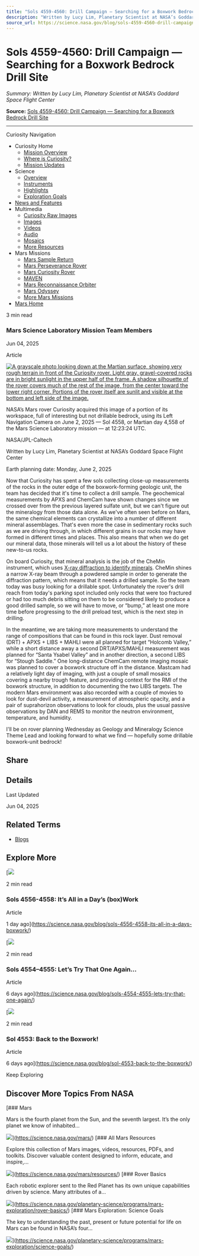 ```yaml
---
title: "Sols 4559-4560: Drill Campaign — Searching for a Boxwork Bedrock Drill Site"
description: "Written by Lucy Lim, Planetary Scientist at NASA’s Goddard Space Flight Center"
source_url: https://science.nasa.gov/blog/sols-4559-4560-drill-campaign-searching-for-a-boxwork-bedrock-drill-site/
---
```


# Sols 4559-4560: Drill Campaign — Searching for a Boxwork Bedrock Drill Site

*Summary: Written by Lucy Lim, Planetary Scientist at NASA’s Goddard Space Flight Center*

**Source:** [Sols 4559-4560: Drill Campaign — Searching for a Boxwork Bedrock Drill Site](https://science.nasa.gov/blog/sols-4559-4560-drill-campaign-searching-for-a-boxwork-bedrock-drill-site/)

---

Curiosity Navigation

- Curiosity Home
  - [Mission Overview](https://science.nasa.gov/mission/msl-curiosity/)
  - [Where is Curiosity?](https://science.nasa.gov/mission/msl-curiosity/location-map/)
  - [Mission Updates](https://science.nasa.gov/mission/msl-curiosity/science-updates/)
- Science
  - [Overview](https://science.nasa.gov/mission/msl-curiosity/science/)
  - [Instruments](https://science.nasa.gov/mission/msl-curiosity/science-instruments/)
  - [Highlights](https://science.nasa.gov/mission/msl-curiosity/science-highlights/)
  - [Exploration Goals](https://science.nasa.gov/planetary-science/programs/mars-exploration/science-goals/)
- [News and Features](https://science.nasa.gov/mission/msl-curiosity/stories/)
- Multimedia
  - [Curiosity Raw Images](https://mars.nasa.gov/msl/multimedia/raw-images/)
  - [Images](https://science.nasa.gov/mars/resources/?categories=1961&exclude_child_pages=false&layout=grid&listing_page=no&listing_page_category_id=1961&number_of_items=15&order=DESC&orderby=date&current_page=1&requesting_id=310905&science_only=false&show_content_type_tags=yes&show_excerpts=yes&show_pagination=true&show_readtime=no&show_thumbnails=yes&response_format=html&post_types=resource&meta_fields=%7B%22types%22%3A%5B%22images%22%5D%7D&search_query=curiosity)
  - [Videos](https://science.nasa.gov/mars/resources/?categories=1961&exclude_child_pages=false&layout=grid&listing_page=no&listing_page_category_id=1961&number_of_items=15&order=DESC&orderby=date&current_page=1&requesting_id=310905&science_only=false&show_content_type_tags=yes&show_excerpts=yes&show_pagination=true&show_readtime=no&show_thumbnails=yes&response_format=html&post_types=resource&meta_fields=%7B%22types%22%3A%5B%22videos%22%5D%7D&search_query=curiosity)
  - [Audio](https://science.nasa.gov/mars/resources/?categories=1961&exclude_child_pages=false&layout=grid&listing_page=no&listing_page_category_id=1961&number_of_items=15&order=DESC&orderby=date&current_page=1&requesting_id=310905&science_only=false&show_content_type_tags=yes&show_excerpts=yes&show_pagination=true&show_readtime=no&show_thumbnails=yes&response_format=html&post_types=resource&meta_fields=%7B%22types%22%3A%5B%22audio%22%5D%7D&search_query=curiosity)
  - [Mosaics](https://science.nasa.gov/mars/resources/?categories=1961&exclude_child_pages=false&layout=grid&listing_page=no&listing_page_category_id=1961&number_of_items=15&order=DESC&orderby=date&current_page=1&requesting_id=310905&science_only=false&show_content_type_tags=yes&show_excerpts=yes&show_pagination=true&show_readtime=no&show_thumbnails=yes&response_format=html&post_types=resource&meta_fields=%7B%22types%22%3A%5B%22mosaics%22%5D%7D&search_query=curiosity)
  - [More Resources](https://science.nasa.gov/mars/resources/)
- Mars Missions
  - [Mars Sample Return](https://science.nasa.gov/mission/mars-sample-return/)
  - [Mars Perseverance Rover](https://science.nasa.gov/mission/mars-2020-perseverance/)
  - [Mars Curiosity Rover](https://science.nasa.gov/mission/msl-curiosity/)
  - [MAVEN](https://science.nasa.gov/mission/maven/)
  - [Mars Reconnaissance Orbiter](https://science.nasa.gov/mission/mars-reconnaissance-orbiter/)
  - [Mars Odyssey](https://science.nasa.gov/mission/odyssey/)
  - [More Mars Missions](https://science.nasa.gov/planetary-science/programs/mars-exploration/#missions)
- [Mars Home](https://science.nasa.gov/mars/)

3 min read

### Mars Science Laboratory Mission Team Members

Jun 04, 2025

Article

[![A grayscale photo looking down at the Martian surface, showing very rough terrain in front of the Curiosity rover. Light gray, gravel-covered rocks are in bright sunlight in the upper half of the frame. A shadow silhouette of the rover covers much of the rest of the image, from the center toward the lower right corner. Portions of the rover itself are sunlit and visible at the bottom and left side of the image.](https://assets.science.nasa.gov/dynamicimage/assets/science/missions/msl/2025/curiosity-rover-updates/june/https___mars.nasa.gov_msl-raw-images_proj_msl_redops_ods_surface_sol_04558_opgs_edr_ncam_NLB_802135058EDR_F1161890NCAM00353M_.jpg?w=1024&h=1024&fit=clip&crop=faces%2Cfocalpoint)](https://assets.science.nasa.gov/dynamicimage/assets/science/missions/msl/2025/curiosity-rover-updates/june/https___mars.nasa.gov_msl-raw-images_proj_msl_redops_ods_surface_sol_04558_opgs_edr_ncam_NLB_802135058EDR_F1161890NCAM00353M_.jpg?w=1024&h=1024&fit=clip&crop=faces%2Cfocalpoint)

NASA’s Mars rover Curiosity acquired this image of a portion of its workspace, full of interesting but not drillable bedrock, using its Left Navigation Camera on June 2, 2025 — Sol 4558, or Martian day 4,558 of the Mars Science Laboratory mission — at 12:23:24 UTC.

NASA/JPL-Caltech

Written by Lucy Lim, Planetary Scientist at NASA’s Goddard Space Flight Center

Earth planning date: Monday, June 2, 2025

Now that Curiosity has spent a few sols collecting close-up measurements of the rocks in the outer edge of the boxwork-forming geologic unit, the team has decided that it's time to collect a drill sample. The geochemical measurements by APXS and ChemCam have shown changes since we crossed over from the previous layered sulfate unit, but we can't figure out the mineralogy from those data alone. As we've often seen before on Mars, the same chemical elements can crystallize into a number of different mineral assemblages. That's even more the case in sedimentary rocks such as we are driving through, in which different grains in our rocks may have formed in different times and places. This also means that when we do get our mineral data, those minerals will tell us a lot about the history of these new-to-us rocks.

On board Curiosity, that mineral analysis is the job of the CheMin instrument, which uses [X-ray diffraction to identify minerals](https://science.nasa.gov/resource/first-chemin-results/). CheMin shines a narrow X-ray beam through a powdered sample in order to generate the diffraction pattern, which means that it needs a drilled sample. So the team today was busy looking for a drillable spot. Unfortunately the rover's drill reach from today's parking spot included only rocks that were too fractured or had too much debris sitting on them to be considered likely to produce a good drilled sample, so we will have to move, or “bump,” at least one more time before progressing to the drill preload test, which is the next step in drilling.

In the meantime, we are taking more measurements to understand the range of compositions that can be found in this rock layer. Dust removal (DRT) + APXS + LIBS + MAHLI were all planned for target “Holcomb Valley,” while a short distance away a second DRT/APXS/MAHLI measurement was planned for “Santa Ysabel Valley” and in another direction, a second LIBS for “Stough Saddle.” One long-distance ChemCam remote imaging mosaic was planned to cover a boxwork structure off in the distance. Mastcam had a relatively light day of imaging, with just a couple of small mosaics covering a nearby trough feature, and providing context for the RMI of the boxwork structure, in addition to documenting the two LIBS targets. The modern Mars environment was also recorded with a couple of movies to look for dust-devil activity, a measurement of atmospheric opacity, and a pair of suprahorizon observations to look for clouds, plus the usual passive observations by DAN and REMS to monitor the neutron environment, temperature, and humidity.

I'll be on rover planning Wednesday as Geology and Mineralogy Science Theme Lead and looking forward to what we find — hopefully some drillable boxwork-unit bedrock!

## Share

## Details

Last Updated

Jun 04, 2025

## Related Terms

- [Blogs](https://www.nasa.gov/nasa-blogs/)

## Explore More

[![](https://assets.science.nasa.gov/dynamicimage/assets/science/missions/msl/2025/curiosity-rover-updates/may/https___mars.nasa.gov_msl-raw-images_proj_msl_redops_ods_surface_sol_04558_opgs_edr_ncam_NRB_802135089EDR_F1161890NCAM00353M_.jpg?w=1024&h=1024&fit=clip&crop=faces%2Cfocalpoint)

2 min read

### Sols 4556-4558: It’s All in a Day’s (box)Work

Article

1 day ago](https://science.nasa.gov/blog/sols-4556-4558-its-all-in-a-days-boxwork/)

[![](https://assets.science.nasa.gov/dynamicimage/assets/science/missions/msl/2025/curiosity-rover-updates/may/https___mars.nasa.gov_msl-raw-images_proj_msl_redops_ods_surface_sol_04553_opgs_edr_fcam_FLB_801675793EDR_F1161596FHAZ00200M_.jpg?w=1024&h=1024&fit=clip&crop=faces%2Cfocalpoint)

2 min read

### Sols 4554–4555: Let’s Try That One Again…

Article

6 days ago](https://science.nasa.gov/blog/sols-4554-4555-lets-try-that-one-again/)

[![](https://assets.science.nasa.gov/dynamicimage/assets/science/missions/msl/2025/curiosity-rover-updates/may/https___mars.nasa.gov_msl-raw-images_proj_msl-red-vol2_redops_ods_surface_sol_04552_opgs_edr_ncam_NLB_801603151EDR_F1161596NCAM00353M_.jpg?w=1024&h=1024&fit=clip&crop=faces%2Cfocalpoint)

2 min read

### Sol 4553: Back to the Boxwork!

Article

6 days ago](https://science.nasa.gov/blog/sol-4553-back-to-the-boxwork/)

Keep Exploring

## Discover More Topics From NASA

[### Mars

Mars is the fourth planet from the Sun, and the seventh largest. It’s the only planet we know of inhabited…

![](https://science.nasa.gov/wp-content/uploads/2023/04/272_MarsInSight_poster-jpg.webp?w=1536)](https://science.nasa.gov/mars/)
[### All Mars Resources

Explore this collection of Mars images, videos, resources, PDFs, and toolkits. Discover valuable content designed to inform, educate, and inspire,…

![](https://assets.science.nasa.gov/dynamicimage/assets/science/psd/mars/resources/detail_files/2/5/25757_1-PIA24543-Curiositys-Selfie-at-Mont-Mercou-main-web.jpg?w=1200&h=792&fit=clip&crop=faces%2Cfocalpoint)](https://science.nasa.gov/mars/resources/)
[### Rover Basics

Each robotic explorer sent to the Red Planet has its own unique capabilities driven by science. Many attributes of a…

![](https://science.nasa.gov/wp-content/uploads/2024/02/mars-perseverance-si1-0045-0670932474-015ecm-n0031416srlc07021-000085j-e1720460405906.png?w=1197)](https://science.nasa.gov/planetary-science/programs/mars-exploration/rover-basics/)
[### Mars Exploration: Science Goals

The key to understanding the past, present or future potential for life on Mars can be found in NASA’s four…

![](https://assets.science.nasa.gov/dynamicimage/assets/science/psd/solar/2023/07/Color-enhanced_view_of_Jezero_crater_on_Mars.jpeg?w=1600&h=900&fit=clip&crop=faces%2Cfocalpoint)](https://science.nasa.gov/planetary-science/programs/mars-exploration/science-goals/)